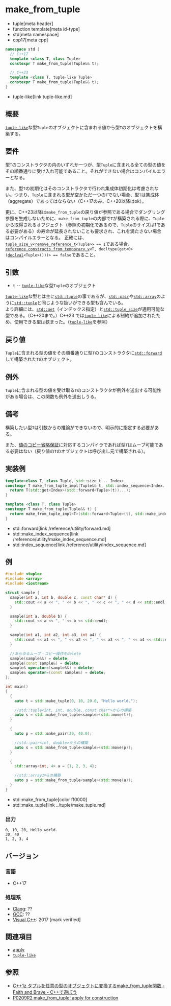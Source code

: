 # make_from_tuple
* tuple[meta header]
* function template[meta id-type]
* std[meta namespace]
* cpp17[meta cpp]

```cpp
namespace std {
  // C++17
  template <class T, class Tuple>
  constexpr T make_from_tuple(Tuple&& t);

  // C++23
  template <class T, tuple-like Tuple>
  constexpr T make_from_tuple(Tuple&& t);
}
```
* tuple-like[link tuple-like.md]

## 概要
[`tuple-like`](tuple-like.md)な型`Tuple`のオブジェクトに含まれる値から型`T`のオブジェクトを構築する。

## 要件
型`T`のコンストラクタの内のいずれか一つが、型`Tuple`に含まれる全ての型の値をその順番通りに受け入れ可能であること。それができない場合はコンパイルエラーとなる。

また、型`T`の初期化はそのコンストラクタで行われ集成体初期化は考慮されない。つまり、`Tuple`に含まれる型が空かただ一つの`T`でない場合、型`T`は集成体（aggregate）であってはならない（C++17のみ、C++20以降はok）。

更に、C++23以降は`make_from_tuple`の戻り値が参照である場合でダングリング参照を生成しないために、`make_from_tuple`の内部で`T`が構築される際に、`Tuple`から取得されるオブジェクト（参照の初期化であるので、`Tuple`のサイズは1である必要がある）の寿命が延長されないことも要求され、これを満たさない場合はコンパイルエラーとなる。
正確には、[`tuple_size_v`](tuple_size.md)`<`[`remove_reference_t`](/reference/type_traits/remove_reference.md)`<Tuple>> == 1`である場合、[`reference_constructs_from_temporary_v`](/reference/type_traits/reference_constructs_from_temporary.md)`<T, decltype(get<0>(`[`declval`](/reference/utility/declval.md)`<Tuple>()))> == false`であること。

## 引数
- `t` -- [`tuple-like`](tuple-like.md)な型`Tuple`のオブジェクト

[`tuple-like`](tuple-like.md)な型とは主に[`std::tuple`](../tuple.md)の事であるが、[`std::pair`](/reference/utility/pair.md)や[`std::array`](/reference/array/array.md)のように[`std::tuple`](../tuple.md)と同じような扱いができる型も含んでいる。  
より詳細には、[`std::get`](/reference/array/array/get.md)（インデックス指定）と[`std::tuple_size`](/reference/array/array/tuple_size.md)が適用可能な型である。（C++20まで。）C++23 では[`tuple-like`](tuple-like.md)による制約が追加されたため、使用できる型は狭まった。（[`tuple-like`](tuple-like.md)を参照）

## 戻り値
`Tuple`に含まれる型の値をその順番通りに型`T`のコンストラクタに[`std::forward`](/reference/utility/forward.md)して構築された`T`のオブジェクト。

## 例外
`Tuple`に含まれる型の値を受け取る`T`のコンストラクタが例外を送出する可能性がある場合は、この関数も例外を送出しうる。

## 備考
構築したい型`T`は引数からの推論ができないので、明示的に指定する必要がある。

また、[値のコピー省略保証](/lang/cpp17/guaranteed_copy_elision.md)に対応するコンパイラであれば型`T`はムーブ可能である必要はない（戻り値の`T`のオブジェクトは呼び出し元で構築される）。

## 実装例
```cpp
template<class T, class Tuple, std::size_t... Index>
constexpr T make_from_tuple_impl(Tuple&& t, std::index_sequence<Index...>){
  return T(std::get<Index>(std::forward<Tuple>(t))...);
}

template <class T, class Tuple>
constexpr T make_from_tuple(Tuple&& t) {
  return make_from_tuple_impl<T>(std::forward<Tuple>(t), std::make_index_sequence<std::tuple_size_v<std::remove_reference_t<Tuple>>>{});
}
```
* std::forward[link /reference/utility/forward.md]
* std::make_index_sequence[link /reference/utility/make_index_sequence.md]
* std::index_sequence[link /reference/utility/index_sequence.md]

## 例

```cpp example
#include <tuple>
#include <array>
#include <iostream>

struct sample {
  sample(int a, int b, double c, const char* d) {
    std::cout << a << ", " << b << ", " << c << ", " << d << std::endl;
  }

  sample(int a, double b) {
    std::cout << a << ", " << b << std::endl;
  }

  sample(int a1, int a2, int a3, int a4) {
    std::cout << a1 << ", " << a2 << ", " << a3 << ", " << a4 << std::endl;
  }

  //あらゆるムーブ・コピー操作をdelete
  sample(sample&&) = delete;
  sample(const sample&) = delete;
  sample& operator=(sample&&) = delete;
  sample& operator=(const sample&) = delete;
};

int main()
{
  {
    auto t = std::make_tuple(0, 10, 20.0, "Hello world.");

    //std::tuple<int, int, double, const char*>からの構築
    auto s = std::make_from_tuple<sample>(std::move(t));
  }

  {
    auto p = std::make_pair(30, 40.0);

    //std::pair<int, double>からの構築
    auto s = std::make_from_tuple<sample>(std::move(p));
  }

  {
    std::array<int, 4> a = {1, 2, 3, 4};

    //std::arrayからの構築
    auto s = std::make_from_tuple<sample>(std::move(a));
  }
}
```
* std::make_from_tuple[color ff0000]
* std::make_tuple[link ../tuple/make_tuple.md]

### 出力
```
0, 10, 20, Hello world.
30, 40
1, 2, 3, 4
```

## バージョン
### 言語
- C++17

### 処理系
- [Clang](/implementation.md#clang): ??
- [GCC](/implementation.md#gcc): ??
- [Visual C++](/implementation.md#visual_cpp): 2017 [mark verified]


## 関連項目
- [apply](../tuple/apply.md)
- [`tuple-like`](tuple-like.md)

## 参照
- [C++1z タプルを任意の型のオブジェクトに変換するmake_from_tuple関数 - Faith and Brave - C++で遊ぼう](https://faithandbrave.hateblo.jp/entry/2016/08/19/173946)
- [P0209R2 make_from_tuple: apply for construction](http://www.open-std.org/jtc1/sc22/wg21/docs/papers/2016/p0209r2.pdf)

